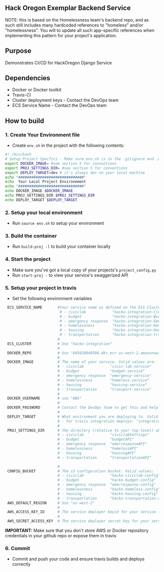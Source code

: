 ## Hack Oregon Exemplar Backend Service

NOTE: this is based on the Homelessness team's backend repo, and as such still includes many hardcoded references to "homeless" and/or "homelessness". You will to update all such app-specific references when implementing this pattern for your project's application.  

## Purpose

Demonstrates CI/CD for HackOregon Django Service

## Dependencies

* Docker or Docker toolkit
* Travis-CI
* Cluster deployment keys  - Contact the DevOps team
* ECS Service Name - Contact the DevOps team

## How to build

### 1.  Create Your Environment file

* Create `env.sh` in the project with the following contents:

```bash
#! /bin/bash
# Setup Project Specfics - Make sure env.sh is in the .gitignore and .dockerignore
export DOCKER_IMAGE= #see section 5 for conventions
export PROJ_SETTINGS_DIR= #see section 5 for conventions
export DEPLOY_TARGET=dev # it's always dev on your local machine
echo "##############################"
echo  Your Local Project Environement
echo "##############################"
echo DOCKER_IMAGE $DOCKER_IMAGE
echo PROJ_SETTINGS_DIR $PROJ_SETTINGS_DIR
echo DEPLOY_TARGET $DEPLOY_TARGET
```
### 2. Setup your local environment

* Run `source env.sh` to setup your environment

### 3. Build the container

* Run `build-proj -l` to build your container locally

### 4. Start the project

* Make sure you've got a local copy of your projects's `project_config.py`
* Run `start-proj -` to view your service's swaggerized API

### 5. Setup your project in travis

* Set the following environment variables

```bash
 ECS_SERVICE_NAME       #Your service name as defined on the ECS Cluster. Valid values for the integration cluster are:
                         # - civiclab            "hacko-integration-CivicLabService-SHCQWODY5CF4-Service-5R2TN149GD71"
                         # - budget              "hacko-integration-BudgetService-16MVULLFXXIDZ-Service-1BKKDDHBU8RU4"
                         # - emergency response  "hacko-integration-EmerreponseService-1LC4181KR6KN5-Service-1WR6VWC6KKIEP"
                         # - homelessness        "hacko-integration-HomelessService-1MT93S2GQTJZ4-Service-15OXS2BV07GN0"
                         # - housing             "hacko-integration-HousingService-1LLLKFJR36AJ5-Service-15AO7849OUCYV"
                         # - transportation      "hacko-integration-transportService-67KME5SFWBJO-Service-12UZIOOA2FNIK"
                        #
 ECS_CLUSTER            # Use "hacko-integration"
                        #
 DOCKER_REPO            # Use "845828040396.dkr.ecr.us-west-2.amazonaws.com"
                        #
 DOCKER_IMAGE           # The name of your service. Valid values are:
                        # - civiclab            "civic-lab-service"
                        # - budget              "budget-service"
                        # - emergency response  "emergency-service"
                        # - homelessness        "homeless-service"
                        # - housing             "housing-service"
                        # - transportation      "transport-service"
                        #
 DOCKER_USERNAME        # use "AWS"
                        #
 DOCKER_PASSWORD        # Contact the DevOps team to get this and help with setup
                        #
 DEPLOY_TARGET          # What environment you are deploying to. Valid values are:
                        # - For travis integration deploys: "integration"
                        #
 PROJ_SETTINGS_DIR      # the directory (relative to your top-level) where your configuration files are found. Valid values are:
                        # - civiclab            "civiclabSettings"
                        # - budget              "budgetAPI"
                        # - emergency response  "emerresponseAPI"
                        # - homelessness        "homelessAPI"
                        # - housing             "housingAPI"
                        # - transportation      "transportationAPI"

                        #
 CONFIG_BUCKET          # The s3 configuration bucket. Valid values:
                        # - civiclab            "hacko-civiclab-config"
                        # - budget              "hacko-budget-config"
                        # - emergency response  "emerresponse-config"
                        # - homelessness        "hacko-homeless-config"
                        # - housing             "hacko-housing-config"
                        # - transportation      "hacko-transportation-config"
 AWS_DEFAULT_REGION     # Use "us-west-2"
                        #
 AWS_ACCESS_KEY_ID      # The service deployer keyid for your service (Always hide in travis)                
                        #
 AWS_SECRET_ACCESS_KEY  # The service deployer secret key for your service (Always hide in travis)
```

**IMPORTANT:** Make sure that you don't store AWS or Docker repository credentials in your github repo or expose them in travis

### 6. Commit  
* Commit and push your code and ensure travis builds and deploys correctly
